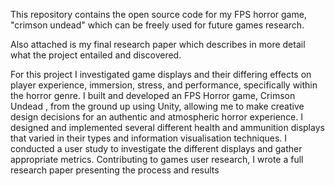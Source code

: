 This repository contains the open source code for my FPS horror game, "crimson undead" which can be freely used for future games research.

Also attached is my final research paper which describes in more detail what the project entailed and discovered.

For this project I investigated game displays and their differing 
effects on player experience, immersion, stress, and performance, 
specifically within the horror genre. I built and developed an FPS 
Horror game, Crimson Undead , from the ground up using Unity, 
allowing me to make creative design decisions for an authentic 
and atmospheric horror experience. I designed and implemented 
several different health and ammunition displays that varied in 
their types and information visualisation techniques. I conducted a 
user study to investigate the different displays and gather 
appropriate metrics. Contributing to games user research, I wrote 
a full research paper presenting the process and results
